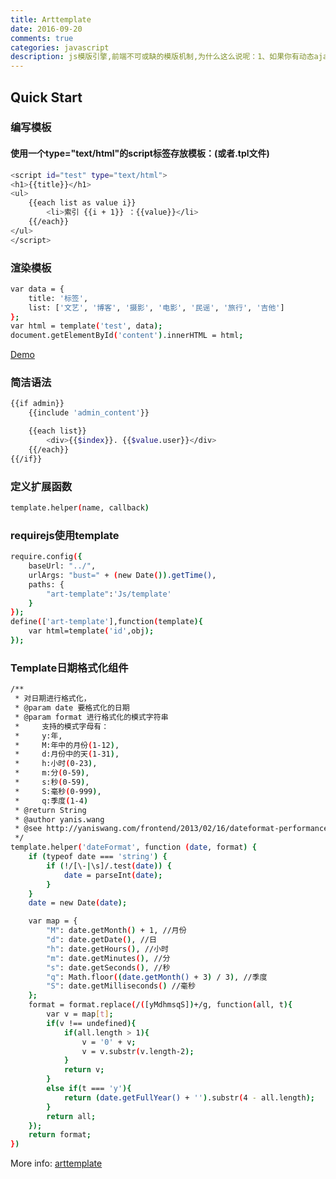 ```yaml
---
title: Arttemplate
date: 2016-09-20
comments: true
categories: javascript
description: js模版引擎,前端不可或缺的模版机制,为什么这么说呢：1、如果你有动态ajax请求数据并需要封装成视图展现给用户，想要提高自己的工作效率；2、如果你是拼串族或者数组push族，迫切的希望改变现有的书写方式。一直拼JS代码多不易维护可读性差；3、如果你在页面布局中，存在共性模块和布局，你可以提取出公共模板，减少维护的数量；4、还可以使用循环\判断等语句, 减少工作量。
---
```



## Quick Start


### 编写模板
#### 使用一个type="text/html"的script标签存放模板：(或者.tpl文件)

``` bash
<script id="test" type="text/html">
<h1>{{title}}</h1>
<ul>
    {{each list as value i}}
        <li>索引 {{i + 1}} ：{{value}}</li>
    {{/each}}
</ul>
</script>
```

### 渲染模板

``` bash
var data = {
    title: '标签',
    list: ['文艺', '博客', '摄影', '电影', '民谣', '旅行', '吉他']
};
var html = template('test', data);
document.getElementById('content').innerHTML = html;
```

[Demo](http://aui.github.io/artTemplate/demo/basic.html)

### 简洁语法

``` bash
{{if admin}}
    {{include 'admin_content'}}

    {{each list}}
        <div>{{$index}}. {{$value.user}}</div>
    {{/each}}
{{/if}}
```

### 定义扩展函数

``` bash
template.helper(name, callback)
```

### requirejs使用template

``` bash
require.config({
    baseUrl: "../",
    urlArgs: "bust=" + (new Date()).getTime(),
    paths: {
        "art-template":'Js/template'
    }
});
define(['art-template'],function(template){
    var html=template('id',obj);
});
```

### Template日期格式化组件

``` bash
/**
 * 对日期进行格式化，
 * @param date 要格式化的日期
 * @param format 进行格式化的模式字符串
 *     支持的模式字母有：
 *     y:年,
 *     M:年中的月份(1-12),
 *     d:月份中的天(1-31),
 *     h:小时(0-23),
 *     m:分(0-59),
 *     s:秒(0-59),
 *     S:毫秒(0-999),
 *     q:季度(1-4)
 * @return String
 * @author yanis.wang
 * @see	http://yaniswang.com/frontend/2013/02/16/dateformat-performance/
 */
template.helper('dateFormat', function (date, format) {
    if (typeof date === 'string') {
        if (!/[\-|\s]/.test(date)) {
            date = parseInt(date);
        }
    }
    date = new Date(date);

    var map = {
        "M": date.getMonth() + 1, //月份
        "d": date.getDate(), //日
        "h": date.getHours(), //小时
        "m": date.getMinutes(), //分
        "s": date.getSeconds(), //秒
        "q": Math.floor((date.getMonth() + 3) / 3), //季度
        "S": date.getMilliseconds() //毫秒
    };
    format = format.replace(/([yMdhmsqS])+/g, function(all, t){
        var v = map[t];
        if(v !== undefined){
            if(all.length > 1){
                v = '0' + v;
                v = v.substr(v.length-2);
            }
            return v;
        }
        else if(t === 'y'){
            return (date.getFullYear() + '').substr(4 - all.length);
        }
        return all;
    });
    return format;
})
```

More info: [arttemplate](https://github.com/aui/artTemplate)
